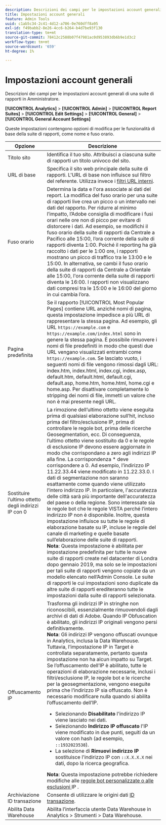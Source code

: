 ```yaml
---
description: Descrizioni dei campi per le impostazioni account generali della suite di rapporti in Amministratore.
title: Impostazioni account generali
feature: Admin Tools
uuid: c1ab5c34-2c41-4d12-a706-0e760dff8a95
exl-id: f49babb2-8e26-4cc6-b264-b4d7be93f130
translation-type: tm+mt
source-git-commit: 78412c2588b07f47981ac0d953893db6b9e1d3c2
workflow-type: tm+mt
source-wordcount: '659'
ht-degree: 1%

---
```


# Impostazioni account generali

Descrizioni dei campi per le impostazioni account generali di una suite di rapporti in Amministratore.

**[!UICONTROL Analytics]** > **[!UICONTROL Admin]** > **[!UICONTROL Report Suites]** > **[!UICONTROL Edit Settings]** > **[!UICONTROL General]** > **[!UICONTROL General Account Settings]**

Queste impostazioni contengono opzioni di modifica per le funzionalità di base della suite di rapporti, come nome e fuso orario.

| Opzione | Descrizione |
|--- |--- |
| Titolo sito | Identifica il tuo sito. Attribuisci a ciascuna suite di rapporti un titolo univoco del sito. |
| URL di base | Specifica il sito web principale della suite di rapporti. L&#39;URL di base non influisce sul filtro del referente. Utilizza invece i [filtri URL interni](/help/admin/admin/internal-url-filter-admin.md). |
| Fuso orario | Determina la data e l&#39;ora associate ai dati del report.  La modifica del fuso orario per una suite di rapporti live crea un picco o un intervallo nei dati del rapporto. Per ridurre al minimo l’impatto, l’Adobe consiglia di modificare i fusi orari nelle ore non di picco per evitare di distorcere i dati.  Ad esempio, se modifichi il fuso orario della suite di rapporti da Centrale a Pacifico alle 15:00, l’ora corrente della suite di rapporti diventa 1:00. Poiché il reporting ha già raccolto i dati per le 1:00 ore, i rapporti mostrano un picco di traffico tra le 13:00 e le 15:00.  In alternativa, se cambi il fuso orario della suite di rapporti da Centrale a Orientale alle 15:00, l&#39;ora corrente della suite di rapporti diventa le 16:00. I rapporti non visualizzano dati compresi tra le 15:00 e le 16:00 del giorno in cui cambia l’ora. |
| Pagina predefinita | Se il rapporto [!UICONTROL Most Popular Pages] contiene URL anziché nomi di pagina, questa impostazione impedisce a più URL di rappresentare la stessa pagina. Ad esempio, gli URL `https://example.com` e `https://example.com/index.html` sono in genere la stessa pagina. È possibile rimuovere i nomi di file predefiniti in modo che questi due URL vengano visualizzati entrambi come `https://example.com`.  Se lasciato vuoto, i seguenti nomi di file vengono rimossi dagli URL:  index.htm, index.html, index.cgi, index.asp, default.htm, default.html, default.cgi, default.asp, home.htm, home.html, home.cgi e home.asp.  Per disattivare completamente lo stripping dei nomi di file, immetti un valore che non è mai presente negli URL. |
| Sostituire l’ultimo ottetto degli indirizzi IP con 0 | La rimozione dell’ultimo ottetto viene eseguita prima di qualsiasi elaborazione sull’hit, incluso prima del filtro/esclusione IP, prima di controllare le regole bot, prima delle ricerche Geosegmentation, ecc. Di conseguenza, l’ultimo ottetto viene sostituito da 0 e le regole di esclusione IP devono essere aggiornate in modo che corrispondano a zero agli indirizzi IP alla fine. La corrispondenza * deve corrispondere a 0. Ad esempio, l’indirizzo IP 11.22.33.44 viene modificato in 11.22.33.0. I dati di segmentazione non saranno esattamente come quando viene utilizzato l’intero indirizzo IP. In particolare, l&#39;accuratezza delle città sarà più importante dell&#39;accuratezza del paese o della regione. Sono interessate sia le regole bot che le regole VISTA perché l’intero indirizzo IP non è disponibile. Inoltre, questa impostazione influisce su tutte le regole di elaborazione basate su IP, incluse le regole del canale di marketing e quelle basate sull’elaborazione delle suite di rapporti. <br> **Nota**: Questa impostazione è abilitata per impostazione predefinita per tutte le nuove suite di rapporti create nel datacenter di Londra dopo gennaio 2019, ma solo se le impostazioni per tali suite di rapporti vengono copiate da un modello elencato nell’Admin Console. Le suite di rapporti le cui impostazioni sono duplicate da altre suite di rapporti erediteranno tutte le impostazioni dalla suite di rapporti selezionata. |
| Offuscamento IP | Trasforma gli indirizzi IP in stringhe non riconoscibili, essenzialmente rimuovendoli dagli archivi di dati di Adobe. Quando IP Obfuscation è abilitato, gli indirizzi IP originali vengono persi definitivamente. <br> **Nota**: Gli indirizzi IP vengono offuscati ovunque in Analytics, inclusa la Data Warehouse. Tuttavia, l’impostazione IP in Target è controllata separatamente, pertanto questa impostazione non ha alcun impatto su Target.<br> Se l’offuscamento dell’IP è abilitato, tutte le operazioni di elaborazione necessarie, inclusi i filtri/esclusione IP, le regole bot e le ricerche per la geosegmentazione, vengono eseguite prima che l’indirizzo IP sia offuscato. Non è necessario modificare nulla quando si abilita l’offuscamento dell’IP.<ul><li>Selezionando **Disabilitato** l&#39;indirizzo IP viene lasciato nei dati.</li><li>Selezionando **Indirizzo IP offuscato** l&#39;IP viene modificato in due punti, seguiti da un valore con hash (ad esempio, `::1932023538`).</li><li>La selezione di **Rimuovi indirizzo IP** sostituisce l&#39;indirizzo IP con `::X.X.X.X` nei dati, dopo la ricerca geografica.</li></ul>**Nota**: Questa impostazione potrebbe richiedere modifiche alle  [regole bot personalizzate o alle esclusioni ](/help/admin/admin/bot-removal/bot-rules.md) IP [ ](/help/admin/admin/exclude-ip.md). |
| Archiviazione ID transazione | Consente di utilizzare le origini dati [ID transazione](/help/import/c-data-sources/c-datasrc-types/datasrc-transactionid.md). |
| Abilita Data Warehouse | Abilita l’interfaccia utente Data Warehouse in Analytics > Strumenti > Data Warehouse. |
